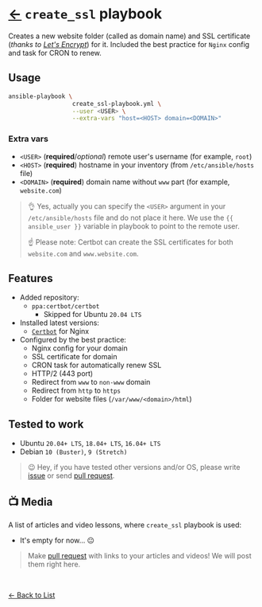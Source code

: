 # [←](https://github.com/truewebartisans/useful-playbooks) `create_ssl` playbook

Creates a new website folder (called as domain name) and SSL certificate (_thanks to [Let's Encrypt](https://letsencrypt.org/)_) for it. Included the best practice for `Nginx` config and task for CRON to renew.

## Usage

```bash
ansible-playbook \
                  create_ssl-playbook.yml \
                  --user <USER> \
                  --extra-vars "host=<HOST> domain=<DOMAIN>"
```

### Extra vars

- `<USER>` (**required**/_optional_) remote user's username (for example, `root`)
- `<HOST>` (**required**) hostname in your inventory (from `/etc/ansible/hosts` file)
- `<DOMAIN>` (**required**) domain name without `www` part (for example, `website.com`)

> 👌 Yes, actually you can specify the `<USER>` argument in your `/etc/ansible/hosts` file and do not place it here. We use the `{{ ansible_user }}` variable in playbook to point to the remote user.
>
> ☝️ Please note: Certbot can create the SSL certificates for both `website.com` and `www.website.com`.

## Features

- Added repository:
  - `ppa:certbot/certbot`
    - Skipped for Ubuntu `20.04 LTS`
- Installed latest versions:
  - [`Certbot`](https://certbot.eff.org/) for Nginx
- Configured by the best practice:
  - Nginx config for your domain
  - SSL certificate for domain
  - CRON task for automatically renew SSL
  - HTTP/2 (443 port)
  - Redirect from `www` to `non-www` domain
  - Redirect from `http` to `https`
  - Folder for website files (`/var/www/<domain>/html`)

## Tested to work

- Ubuntu `20.04+ LTS`, `18.04+ LTS`, `16.04+ LTS`
- Debian `10 (Buster)`, `9 (Stretch)`

> 😉 Hey, if you have tested other versions and/or OS, please write [issue](https://github.com/truewebartisans/useful-playbooks/issues/new) or send [pull request](https://github.com/truewebartisans/useful-playbooks/pulls).

## 📺 Media

A list of articles and video lessons, where `create_ssl` playbook is used:

- It's empty for now... 😐

> Make [pull request](https://github.com/truewebartisans/useful-playbooks/pulls) with links to your articles and videos! We will post them right here.

<br/>

[← Back to List](https://github.com/truewebartisans/useful-playbooks#-available-playbooks)

